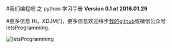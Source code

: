 #我们编程吧 之 python 学习手册
**Version 0.1 $at$ 2016.01.29**


#更多信息
Hi，XDJM们，更多信息欢迎移步[我的github](https://github.com/shaoguangleo)或微信公众号letsProgramming.

![letsProgramming](http://img.blog.csdn.net/20160128231400788)
